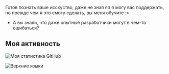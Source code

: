 Готов познать ваше исскуство, даже не зная яп я могу вас поддержать, но прежде чем я это смогу сделать, вы меня обучите :>
- А вы знали, что даже опытные разработчики могут в чем-то ошибаться?

## Моя активность

![Моя статистика GitHub](https://github-readme-stats.vercel.app/api?username=maksim990&theme=dark&show_icons=true)

![Верхние языки](https://github-readme-stats.vercel.app/api/top-langs/?username=maksim990&theme=dark&layout=compact)
